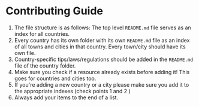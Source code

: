 # Contributing Guide

1. The file structure is as follows: The top level `README.md` file serves as an index for all countries.
2. Every country has its own folder with its own `README.md` file as an index of all towns and cities in that country. Every town/city should have its own file.
3. Country-specific tips/laws/regulations should be added in the `README.md` file of the country folder.
4. Make sure you check if a resource already exists before adding it! This goes for countries and cities too.
5. If you're adding a new country or a city please make sure you add it to the appropriate indexes (check points 1 and 2 ) 
6. Always add your items to the end of a list.